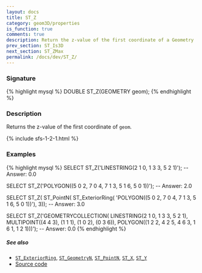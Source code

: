 ```yaml
---
layout: docs
title: ST_Z
category: geom3D/properties
is_function: true
comments: true
description: Return the z-value of the first coordinate of a Geometry
prev_section: ST_Is3D
next_section: ST_ZMax
permalink: /docs/dev/ST_Z/
---
```


### Signature

{% highlight mysql %}
DOUBLE ST_Z(GEOMETRY geom);
{% endhighlight %}

### Description

Returns the z-value of the first coordinate of `geom`.

{% include sfs-1-2-1.html %}

### Examples

{% highlight mysql %}
SELECT ST_Z('LINESTRING(2 1 0, 1 3 3, 5 2 1)');
-- Answer: 0.0

SELECT ST_Z('POLYGON((5 0 2, 7 0 4, 7 1 3, 5 1 6, 5 0 1))');
-- Answer: 2.0

SELECT ST_Z(
    ST_PointN(
        ST_ExteriorRing(
            'POLYGON((5 0 2, 7 0 4, 7 1 3, 5 1 6, 5 0 1))'), 3));
-- Answer: 3.0

SELECT ST_Z('GEOMETRYCOLLECTION(
               LINESTRING(2 1 0, 1 3 3, 5 2 1),
               MULTIPOINT((4 4 3), (1 1 1), (1 0 2), (0 3 6)),
               POLYGON((1 2 2, 4 2 5, 4 6 3, 1 6 1, 1 2 1)))');
-- Answer: 0.0
{% endhighlight %}

##### See also

* [`ST_ExteriorRing`](../ST_ExteriorRing),
  [`ST_GeometryN`](../ST_GeometryN),
  [`ST_PointN`](../ST_PointN),
  [`ST_X`](../ST_X),
  [`ST_Y`](../ST_Y)
* <a href="https://github.com/irstv/H2GIS/blob/master/h2spatial/src/main/java/org/h2gis/h2spatial/internal/function/spatial/properties/ST_Z.java" target="_blank">Source code</a>
